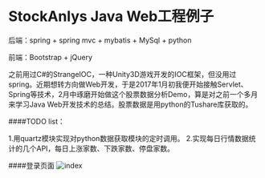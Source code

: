 # StockAnlys Java Web工程例子

后端：spring + spring mvc + mybatis + MySql + python

前端：Bootstrap + jQuery

之前用过C#的StrangeIOC，一种Unity3D游戏开发的IOC框架，但没用过spring。近期想转方向做Web开发，于是2017年1月初我便开始接触Servlet、Spring等技术，2月中琢磨开始做这个股票数据分析Demo，算是对之前一个多月来学习Java Web开发技术的总结。股票数据是用python的Tushare库获取的。

####TODO list：

1.用quartz模块实现对python数据获取模块的定时调用。
2.实现每日行情数据统计的几个API，每日上涨家数、下跌家数、停盘家数。

####登录页面
![index][index-image]



[index-image]: https://github.com/Jerrywyj/StockAnlys/doc


